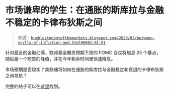 <!--yml

category: 未分类

date: 2024-05-18 01:31:59

-->

# 市场谦卑的学生：在通胀的斯库拉与金融不稳定的卡律布狄斯之间

> 来源：[`humblestudentofthemarkets.blogspot.com/2023/03/between-scylla-of-inflation-and.html#0001-01-01`](https://humblestudentofthemarkets.blogspot.com/2023/03/between-scylla-of-inflation-and.html#0001-01-01)

针对最近的金融动荡，联邦基金期货预期下周的 FOMC 会议将加息 25 个基点，随后是一个短暂的峰值，并在今年剩余时间里快速降息。

市场预期是否现实？美联储将如何在通胀的斯库拉与金融稳定和衰退的卡律布狄斯之间导航？

完整的帖子可以在[这里](https://humblestudentofthemarkets.com/2023/03/18/between-the-scylla-of-inflation-and-charybdis-of-financial-instability/)找到。
